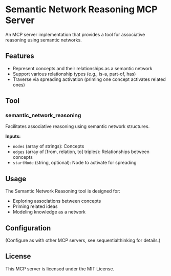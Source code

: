 # Semantic Network Reasoning MCP Server

An MCP server implementation that provides a tool for associative reasoning using semantic networks.

## Features

- Represent concepts and their relationships as a semantic network
- Support various relationship types (e.g., is-a, part-of, has)
- Traverse via spreading activation (priming one concept activates related ones)

## Tool

### semantic_network_reasoning

Facilitates associative reasoning using semantic network structures.

**Inputs:**
- `nodes` (array of strings): Concepts
- `edges` (array of [from, relation, to] triples): Relationships between concepts
- `startNode` (string, optional): Node to activate for spreading

## Usage

The Semantic Network Reasoning tool is designed for:
- Exploring associations between concepts
- Priming related ideas
- Modeling knowledge as a network

## Configuration

(Configure as with other MCP servers, see sequentialthinking for details.)

## License

This MCP server is licensed under the MIT License. 